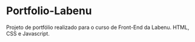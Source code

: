# Portfolio-Labenu
Projeto de portfólio realizado para o curso de Front-End da Labenu. HTML, CSS e Javascript.
